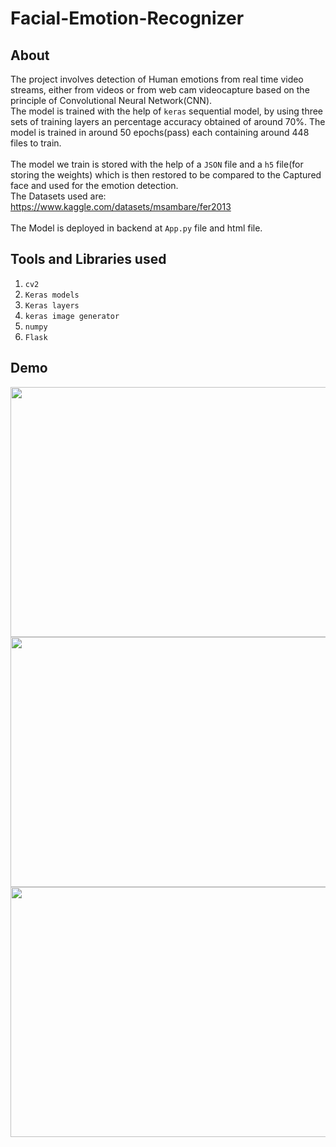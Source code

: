 # Facial-Emotion-Recognizer
## About 
The project involves detection of Human emotions from real time video streams, either from videos or from web cam videocapture based on the principle of Convolutional Neural Network(CNN).<br> 
The model is trained with the help of `keras` sequential model, by using three sets of training layers an percentage accuracy obtained of around 70%. The model is trained in around 50 epochs(pass) each containing around 448 files to train.<br><br>
The model we train is stored with the help of a `JSON` file and a `h5` file(for storing the weights) which is then restored to be compared to the Captured face and used for the emotion detection.<br>
The Datasets used are:
https://www.kaggle.com/datasets/msambare/fer2013 <br><br>
The Model is deployed in backend at `App.py` file and html file.
## Tools and Libraries used
1. `cv2`
2. `Keras models`
3. `Keras layers`
4. `keras image generator`
5. `numpy`
6. `Flask`

## Demo
<img src="https://github.com/user-attachments/assets/363d58fa-d833-4982-82be-be501abc1ebe" width=700 height=400>
<img src="https://github.com/user-attachments/assets/eef6dc5f-615a-4b8d-931a-f1cfd884e0a9" width=700 height=400>
<img src="https://github.com/user-attachments/assets/b01e679e-2653-4cdf-8ad4-67d39b166883" width=700 height=400>
